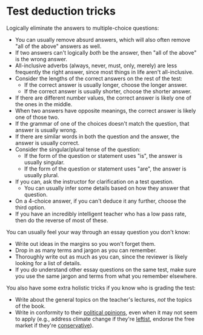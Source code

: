
# Test deduction tricks

Logically eliminate the answers to multiple-choice questions:

- You can usually remove absurd answers, which will also often remove "all of the above" answers as well.
- If two answers can't logically *both* be the answer, then "all of the above" is the wrong answer.
- All-inclusive adverbs (always, never, must, only, merely) are less frequently the right answer, since most things in life aren't all-inclusive.
- Consider the lengths of the correct answers on the rest of the test:
  - If the correct answer is usually longer, choose the longer answer.
  - If the correct answer is usually shorter, choose the shorter answer.
- If there are different number values, the correct answer is likely one of the ones in the middle.
- When two answers have opposite meanings, the correct answer is likely one of those two.
- If the grammar of one of the choices doesn't match the question, that answer is usually wrong.
- If there are similar words in both the question and the answer, the answer is usually correct.
- Consider the singular/plural tense of the question:
  - If the form of the question or statement uses "is", the answer is usually singular.
  - If the form of the question or statement uses "are", the answer is usually plural.
- If you can, ask the instructor for clarification on a test question.
  - You can usually infer some details based on how they answer that question.
- On a 4-choice answer, if you can't deduce it any further, choose the third option.
- If you have an incredibly intelligent teacher who has a low pass rate, then do the reverse of most of these.

You can usually feel your way through an essay question you don't know:

- Write out ideas in the margins so you won't forget them.
- Drop in as many terms and jargon as you can remember.
- Thoroughly write out as much as you can, since the reviewer is likely looking for a list of details.
- If you *do* understand other essay questions on the same test, make sure you use the same jargon and terms from what you remember elsewhere.

You also have some extra holistic tricks if you know who is grading the test:

- Write about the general topics on the teacher's lectures, *not* the topics of the book.
- Write in conformity to their [political opinions](politics-systems.md), even when it may not seem to apply (e.g., address climate change if they're [leftist](leftism.md), endorse the free market if they're [conservative](politics-conservativeliberal.md)).
